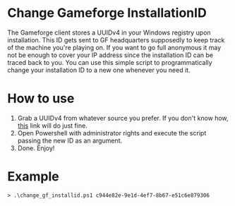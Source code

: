 # Change Gameforge InstallationID

The Gameforge client stores a UUIDv4 in your Windows registry upon installation. This ID gets sent to GF headquarters supposedly to keep track of the machine you're playing on. If you want to go full anonymous it may not be enough to cover your IP address since the installation ID can be traced back to you. You can use this simple script to programmatically change your installation ID to a new one whenever you need it.

# How to use

1. Grab a UUIDv4 from whatever source you prefer. If you don't know how, [this](https://www.uuidgenerator.net/) link will do just fine.
2. Open Powershell with administrator rights and execute the script passing the new ID as an argument.
3. Done. Enjoy!

# Example

```> .\change_gf_installid.ps1 c944e82e-9e1d-4ef7-8b67-e51c6e879306```
